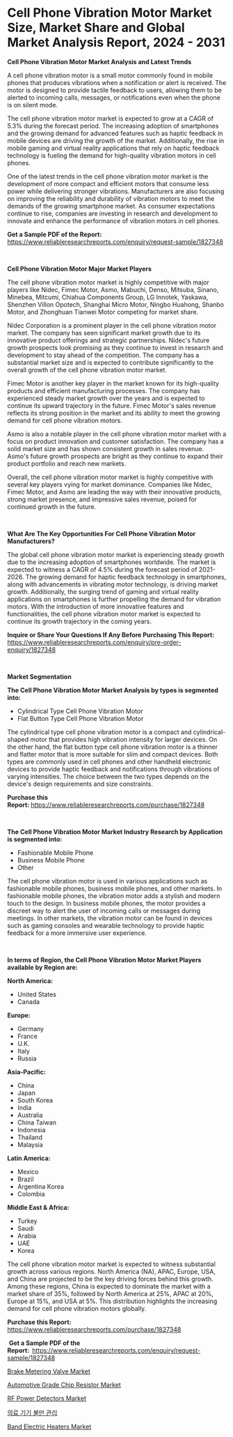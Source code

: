 <p><h1>Cell Phone Vibration Motor Market Size, Market Share and Global Market Analysis Report, 2024 - 2031</h1></p><p><strong>Cell Phone Vibration Motor Market Analysis and Latest Trends</strong></p>
<p><p>A cell phone vibration motor is a small motor commonly found in mobile phones that produces vibrations when a notification or alert is received. The motor is designed to provide tactile feedback to users, allowing them to be alerted to incoming calls, messages, or notifications even when the phone is on silent mode.</p><p>The cell phone vibration motor market is expected to grow at a CAGR of 5.3% during the forecast period. The increasing adoption of smartphones and the growing demand for advanced features such as haptic feedback in mobile devices are driving the growth of the market. Additionally, the rise in mobile gaming and virtual reality applications that rely on haptic feedback technology is fueling the demand for high-quality vibration motors in cell phones.</p><p>One of the latest trends in the cell phone vibration motor market is the development of more compact and efficient motors that consume less power while delivering stronger vibrations. Manufacturers are also focusing on improving the reliability and durability of vibration motors to meet the demands of the growing smartphone market. As consumer expectations continue to rise, companies are investing in research and development to innovate and enhance the performance of vibration motors in cell phones.</p></p>
<p><strong>Get a Sample PDF of the Report:&nbsp;</strong> <a href="https://www.reliableresearchreports.com/enquiry/request-sample/1827348">https://www.reliableresearchreports.com/enquiry/request-sample/1827348</a></p>
<p>&nbsp;</p>
<p><strong>Cell Phone Vibration Motor Major Market Players</strong></p>
<p><p>The cell phone vibration motor market is highly competitive with major players like Nidec, Fimec Motor, Asmo, Mabuchi, Denso, Mitsuba, Sinano, Minebea, Mitcumi, Chiahua Components Group, LG Innotek, Yaskawa, Shenzhen Villon Opotech, Shanghai Micro Motor, Ningbo Huahong, Shanbo Motor, and Zhonghuan Tianwei Motor competing for market share.</p><p>Nidec Corporation is a prominent player in the cell phone vibration motor market. The company has seen significant market growth due to its innovative product offerings and strategic partnerships. Nidec's future growth prospects look promising as they continue to invest in research and development to stay ahead of the competition. The company has a substantial market size and is expected to contribute significantly to the overall growth of the cell phone vibration motor market.</p><p>Fimec Motor is another key player in the market known for its high-quality products and efficient manufacturing processes. The company has experienced steady market growth over the years and is expected to continue its upward trajectory in the future. Fimec Motor's sales revenue reflects its strong position in the market and its ability to meet the growing demand for cell phone vibration motors.</p><p>Asmo is also a notable player in the cell phone vibration motor market with a focus on product innovation and customer satisfaction. The company has a solid market size and has shown consistent growth in sales revenue. Asmo's future growth prospects are bright as they continue to expand their product portfolio and reach new markets.</p><p>Overall, the cell phone vibration motor market is highly competitive with several key players vying for market dominance. Companies like Nidec, Fimec Motor, and Asmo are leading the way with their innovative products, strong market presence, and impressive sales revenue, poised for continued growth in the future.</p></p>
<p>&nbsp;</p>
<p><strong>What Are The Key Opportunities For Cell Phone Vibration Motor Manufacturers?</strong></p>
<p><p>The global cell phone vibration motor market is experiencing steady growth due to the increasing adoption of smartphones worldwide. The market is expected to witness a CAGR of 4.5% during the forecast period of 2021-2026. The growing demand for haptic feedback technology in smartphones, along with advancements in vibrating motor technology, is driving market growth. Additionally, the surging trend of gaming and virtual reality applications on smartphones is further propelling the demand for vibration motors. With the introduction of more innovative features and functionalities, the cell phone vibration motor market is expected to continue its growth trajectory in the coming years.</p></p>
<p><strong>Inquire or Share Your Questions If Any Before Purchasing This Report:</strong> <a href="https://www.reliableresearchreports.com/enquiry/pre-order-enquiry/1827348">https://www.reliableresearchreports.com/enquiry/pre-order-enquiry/1827348</a></p>
<p>&nbsp;</p>
<p><strong>Market Segmentation</strong></p>
<p><strong>The Cell Phone Vibration Motor Market Analysis by types is segmented into:</strong></p>
<p><ul><li>Cylindrical Type Cell Phone Vibration Motor</li><li>Flat Button Type Cell Phone Vibration Motor</li></ul></p>
<p><p>The cylindrical type cell phone vibration motor is a compact and cylindrical-shaped motor that provides high vibration intensity for larger devices. On the other hand, the flat button type cell phone vibration motor is a thinner and flatter motor that is more suitable for slim and compact devices. Both types are commonly used in cell phones and other handheld electronic devices to provide haptic feedback and notifications through vibrations of varying intensities. The choice between the two types depends on the device's design requirements and size constraints.</p></p>
<p><strong>Purchase this Report:&nbsp;</strong><a href="https://www.reliableresearchreports.com/purchase/1827348">https://www.reliableresearchreports.com/purchase/1827348</a></p>
<p>&nbsp;</p>
<p><strong>The Cell Phone Vibration Motor Market Industry Research by Application is segmented into:</strong></p>
<p><ul><li>Fashionable Mobile Phone</li><li>Business Mobile Phone</li><li>Other</li></ul></p>
<p><p>The cell phone vibration motor is used in various applications such as fashionable mobile phones, business mobile phones, and other markets. In fashionable mobile phones, the vibration motor adds a stylish and modern touch to the design. In business mobile phones, the motor provides a discreet way to alert the user of incoming calls or messages during meetings. In other markets, the vibration motor can be found in devices such as gaming consoles and wearable technology to provide haptic feedback for a more immersive user experience.</p></p>
<p>&nbsp;</p>
<p><strong>In terms of Region, the Cell Phone Vibration Motor Market Players available by Region are:</strong></p>
<p>
    <p> <strong> North America: </strong>
        <ul>
            <li>United States</li>
            <li>Canada</li>
        </ul>
        </p> 
    <p> <strong> Europe: </strong>
        <ul>
            <li>Germany</li>
            <li>France</li>
            <li>U.K.</li>
            <li>Italy</li>
            <li>Russia</li>
        </ul>
        </p> 
    <p> <strong> Asia-Pacific: </strong>
        <ul>
            <li>China</li>
            <li>Japan</li>
            <li>South Korea</li>
            <li>India</li>
            <li>Australia</li>
            <li>China Taiwan</li>
            <li>Indonesia</li>
            <li>Thailand</li>
            <li>Malaysia</li>
        </ul>
        </p> 
    <p> <strong> Latin America: </strong>
        <ul>
            <li>Mexico</li>
            <li>Brazil</li>
            <li>Argentina Korea</li>
            <li>Colombia</li>
        </ul>
        </p> 
    <p> <strong> Middle East & Africa: </strong>
        <ul>
            <li>Turkey</li>
            <li>Saudi</li>
            <li>Arabia</li>
            <li>UAE</li>
            <li>Korea</li>
        </ul>
    </p>
    </p>
<p><p>The cell phone vibration motor market is expected to witness substantial growth across various regions. North America (NA), APAC, Europe, USA, and China are projected to be the key driving forces behind this growth. Among these regions, China is expected to dominate the market with a market share of 35%, followed by North America at 25%, APAC at 20%, Europe at 15%, and USA at 5%. This distribution highlights the increasing demand for cell phone vibration motors globally.</p></p>
<p><strong>Purchase this Report: </strong><a href="https://www.reliableresearchreports.com/purchase/1827348">https://www.reliableresearchreports.com/purchase/1827348</a></p>
<p>&nbsp;<strong>Get a Sample PDF of the Report:&nbsp;&nbsp;</strong><a href="https://www.reliableresearchreports.com/enquiry/request-sample/1827348">https://www.reliableresearchreports.com/enquiry/request-sample/1827348</a></p>
<p><strong></strong></p>
<p><p><a href="https://issuu.com/reportprime-2/docs/brake-metering-valve-market-size-2030.pptx">Brake Metering Valve Market</a></p><p><a href="https://medium.com/@diane.macle6776/automotive-grade-chip-resistor-nbsp-market-focuses-on-market-share-size-and-projected-forecast-ac31004f7ae6">Automotive Grade Chip Resistor Market</a></p><p><a href="https://github.com/jhcraigie/Market-Research-Report-List-2/blob/main/rf-power-detectors-market.md">RF Power Detectors Market</a></p><p><a href="https://medium.com/@emmamoy1/%EC%9D%98%EB%A3%8C%EA%B8%B0%EA%B8%B0-%EB%B6%88%EB%A7%8C-%EC%B2%98%EB%A6%AC-%EC%8B%9C%EC%9E%A5-%EA%B2%BD%EC%9F%81-%EB%B6%84%EC%84%9D-%EC%8B%9C%EC%9E%A5-%EB%8F%99%ED%96%A5-%EB%B0%8F-2031%EB%85%84%EA%B9%8C%EC%A7%80%EC%9D%98-%EC%98%88%EC%B8%A1-ce192902bd9e">의료 기기 불만 관리</a></p><p><a href="https://medium.com/@itzelheller546/band-electric-heaters-market-trends-and-market-analysis-forecasted-for-period-2024-2031-4bc1b73bef51">Band Electric Heaters Market</a></p></p>
